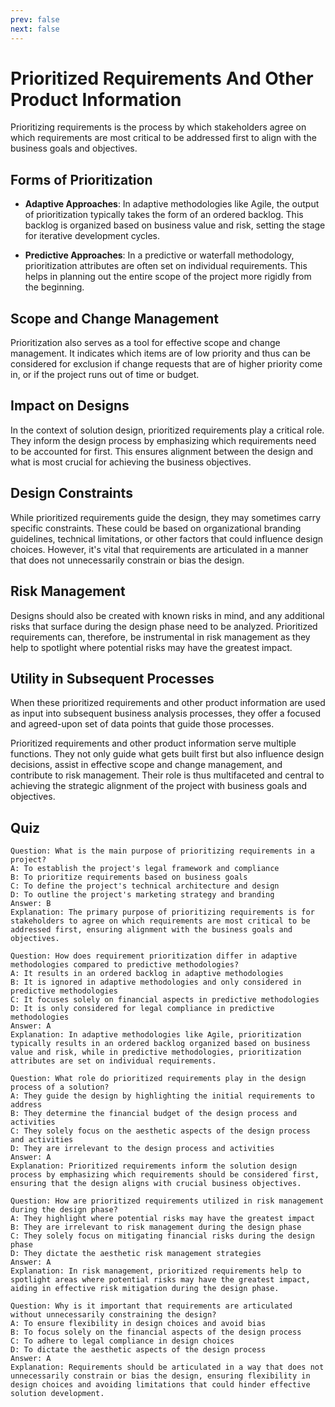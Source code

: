 ```yaml
---
prev: false
next: false
---
```


# Prioritized Requirements And Other Product Information

Prioritizing requirements is the process by which stakeholders agree on which requirements are most critical to be addressed first to align with the business goals and objectives.

## Forms of Prioritization

- **Adaptive Approaches**: In adaptive methodologies like Agile, the output of prioritization typically takes the form of an ordered backlog. This backlog is organized based on business value and risk, setting the stage for iterative development cycles.

- **Predictive Approaches**: In a predictive or waterfall methodology, prioritization attributes are often set on individual requirements. This helps in planning out the entire scope of the project more rigidly from the beginning.

## Scope and Change Management

Prioritization also serves as a tool for effective scope and change management. It indicates which items are of low priority and thus can be considered for exclusion if change requests that are of higher priority come in, or if the project runs out of time or budget.

## Impact on Designs

In the context of solution design, prioritized requirements play a critical role. They inform the design process by emphasizing which requirements need to be accounted for first. This ensures alignment between the design and what is most crucial for achieving the business objectives.

## Design Constraints

While prioritized requirements guide the design, they may sometimes carry specific constraints. These could be based on organizational branding guidelines, technical limitations, or other factors that could influence design choices. However, it's vital that requirements are articulated in a manner that does not unnecessarily constrain or bias the design.

## Risk Management

Designs should also be created with known risks in mind, and any additional risks that surface during the design phase need to be analyzed. Prioritized requirements can, therefore, be instrumental in risk management as they help to spotlight where potential risks may have the greatest impact.

## Utility in Subsequent Processes

When these prioritized requirements and other product information are used as input into subsequent business analysis processes, they offer a focused and agreed-upon set of data points that guide those processes.

Prioritized requirements and other product information serve multiple functions. They not only guide what gets built first but also influence design decisions, assist in effective scope and change management, and contribute to risk management. Their role is thus multifaceted and central to achieving the strategic alignment of the project with business goals and objectives.

## Quiz

```quiz
Question: What is the main purpose of prioritizing requirements in a project?
A: To establish the project's legal framework and compliance
B: To prioritize requirements based on business goals
C: To define the project's technical architecture and design
D: To outline the project's marketing strategy and branding
Answer: B
Explanation: The primary purpose of prioritizing requirements is for stakeholders to agree on which requirements are most critical to be addressed first, ensuring alignment with the business goals and objectives.

Question: How does requirement prioritization differ in adaptive methodologies compared to predictive methodologies?
A: It results in an ordered backlog in adaptive methodologies
B: It is ignored in adaptive methodologies and only considered in predictive methodologies
C: It focuses solely on financial aspects in predictive methodologies
D: It is only considered for legal compliance in predictive methodologies
Answer: A
Explanation: In adaptive methodologies like Agile, prioritization typically results in an ordered backlog organized based on business value and risk, while in predictive methodologies, prioritization attributes are set on individual requirements.

Question: What role do prioritized requirements play in the design process of a solution?
A: They guide the design by highlighting the initial requirements to address
B: They determine the financial budget of the design process and activities
C: They solely focus on the aesthetic aspects of the design process and activities
D: They are irrelevant to the design process and activities
Answer: A
Explanation: Prioritized requirements inform the solution design process by emphasizing which requirements should be considered first, ensuring that the design aligns with crucial business objectives.

Question: How are prioritized requirements utilized in risk management during the design phase?
A: They highlight where potential risks may have the greatest impact
B: They are irrelevant to risk management during the design phase
C: They solely focus on mitigating financial risks during the design phase
D: They dictate the aesthetic risk management strategies
Answer: A
Explanation: In risk management, prioritized requirements help to spotlight areas where potential risks may have the greatest impact, aiding in effective risk mitigation during the design phase.

Question: Why is it important that requirements are articulated without unnecessarily constraining the design?
A: To ensure flexibility in design choices and avoid bias
B: To focus solely on the financial aspects of the design process
C: To adhere to legal compliance in design choices
D: To dictate the aesthetic aspects of the design process
Answer: A
Explanation: Requirements should be articulated in a way that does not unnecessarily constrain or bias the design, ensuring flexibility in design choices and avoiding limitations that could hinder effective solution development.
```
